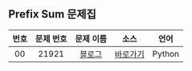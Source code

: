 ## Prefix Sum 문제집

| 번호  | 문제 번호 |                    문제 이름                    |         소스         |  언어  |
| :---: | :-------: | :---------------------------------------------: | :------------------: | :----: |
|  00   |   21921   | [블로그](https://www.acmicpc.net/problem/21921) | [바로가기](../problems/21921) | Python |
